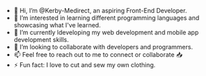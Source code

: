 - 👋 Hi, I’m @Kerby-Medirect, an aspiring Front-End Developer.
- 👀 I’m interested in learning different programming languages and showcasing what I've learned. 
- 🌱 I’m currently ldeveloping my web development and mobile app development skills.
- 💞️ I’m looking to collaborate with developers and programmers.
- 📫 Feel free to reach out to me to connect or collaborate 📥
- ⚡ Fun fact: I love to cut and sew my own clothing.

<!---
Kerby-Medirect/Kerby-Medirect is a ✨ special ✨ repository because its `README.md` (this file) appears on your GitHub profile.
You can click the Preview link to take a look at your changes.
--->
